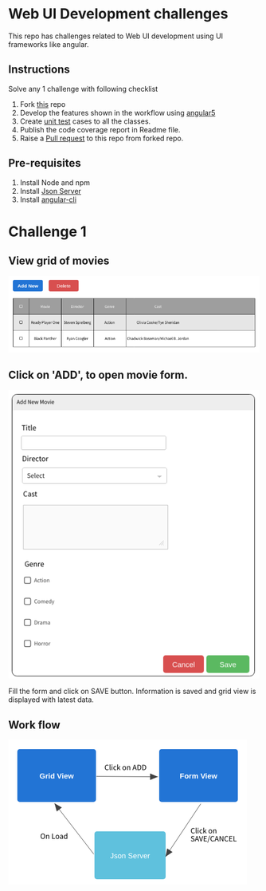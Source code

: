 # Web UI Development challenges
This repo has challenges related to Web UI development using UI frameworks like angular.

## Instructions 
Solve any 1 challenge with following checklist
1. Fork [this](https://github.com/programming-skill-tests/front-end) repo
2. Develop the features shown in the workflow using [angular5](https://angular.io/guide/quickstart)
3. Create [unit test](https://angular.io/guide/testing) cases to all the classes.
4. Publish the code coverage report in Readme file.
5. Raise a [Pull request](https://help.github.com/articles/creating-a-pull-request-from-a-fork/) to this repo from forked repo.

## Pre-requisites
1. Install Node and npm
2. Install [Json Server](https://github.com/typicode/json-server)
3. Install [angular-cli](https://cli.angular.io/)

# Challenge 1
## View grid of movies
![Page-1](challenge1/page1.png)
## Click on 'ADD', to open movie form.
![Page-2](challenge1/page2.png)

Fill the form and click on SAVE button. Information is saved and grid view is displayed with latest data.

## Work flow
![Workflow](challenge1/workflow.png)
